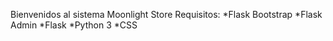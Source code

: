 Bienvenidos al sistema Moonlight Store
Requisitos:
*Flask Bootstrap
*Flask Admin
*Flask
*Python 3
*CSS